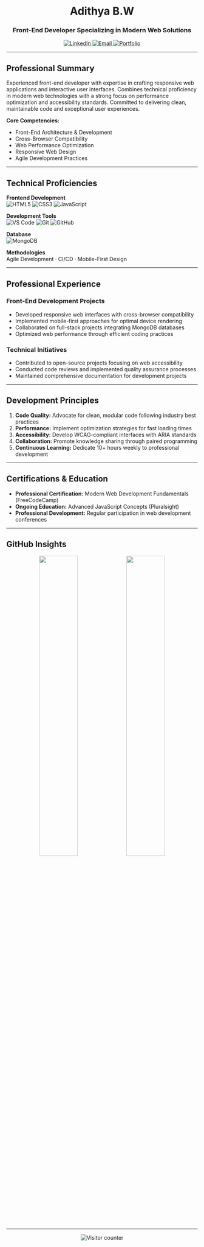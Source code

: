 <h1 align="center">Adithya B.W</h1>
<h3 align="center">Front-End Developer Specializing in Modern Web Solutions</h3>

<div align="center">
  <a href="https://linkedin.com/in/adithya-venkat-kumar-bw-520062231" target="_blank">
    <img src="https://img.shields.io/badge/-LinkedIn-0077B5?style=flat-square&logo=Linkedin&logoColor=white" alt="LinkedIn">
  </a>
  <a href="mailto:adithyavenkata.ravuri@gmail.com">
    <img src="https://img.shields.io/badge/-Email-D14836?style=flat-square&logo=Gmail&logoColor=white" alt="Email">
  </a>
  <a href="https://github.com/YourUsername">
    <img src="https://img.shields.io/badge/-Portfolio-181717?style=flat-square&logo=GitHub&logoColor=white" alt="Portfolio">
  </a>
</div>

---

## Professional Summary

Experienced front-end developer with expertise in crafting responsive web applications and interactive user interfaces. Combines technical proficiency in modern web technologies with a strong focus on performance optimization and accessibility standards. Committed to delivering clean, maintainable code and exceptional user experiences.

**Core Competencies:**
- Front-End Architecture & Development
- Cross-Browser Compatibility
- Web Performance Optimization
- Responsive Web Design
- Agile Development Practices

---

## Technical Proficiencies

**Frontend Development**  
![HTML5](https://img.shields.io/badge/-HTML5-E34F26?logo=html5&logoColor=white)
![CSS3](https://img.shields.io/badge/-CSS3-1572B6?logo=css3&logoColor=white)
![JavaScript](https://img.shields.io/badge/-JavaScript-F7DF1E?logo=javascript&logoColor=black)

**Development Tools**  
![VS Code](https://img.shields.io/badge/-VS_Code-007ACC?logo=visual-studio-code)
![Git](https://img.shields.io/badge/-Git-F05032?logo=git)
![GitHub](https://img.shields.io/badge/-GitHub-181717?logo=github)

**Database**  
![MongoDB](https://img.shields.io/badge/-MongoDB-47A248?logo=mongodb)

**Methodologies**  
Agile Development · CI/CD · Mobile-First Design

---

## Professional Experience

### Front-End Development Projects
- Developed responsive web interfaces with cross-browser compatibility
- Implemented mobile-first approaches for optimal device rendering
- Collaborated on full-stack projects integrating MongoDB databases
- Optimized web performance through efficient coding practices

### Technical Initiatives
- Contributed to open-source projects focusing on web accessibility
- Conducted code reviews and implemented quality assurance processes
- Maintained comprehensive documentation for development projects

---

## Development Principles

1. **Code Quality:** Advocate for clean, modular code following industry best practices
2. **Performance:** Implement optimization strategies for fast loading times
3. **Accessibility:** Develop WCAG-compliant interfaces with ARIA standards
4. **Collaboration:** Promote knowledge sharing through paired programming
5. **Continuous Learning:** Dedicate 10+ hours weekly to professional development

---

## Certifications & Education

- **Professional Certification:** Modern Web Development Fundamentals (FreeCodeCamp)
- **Ongoing Education:** Advanced JavaScript Concepts (Pluralsight)
- **Professional Development:** Regular participation in web development conferences

---

## GitHub Insights

<div align="center">
  <img width="45%" src="https://github-readme-stats.vercel.app/api/top-langs/?username=YourUsername&layout=compact&theme=github_dark">
  <img width="45%" src="https://github-readme-streak-stats.herokuapp.com/?user=YourUsername&theme=github-dark">
</div>

---

<div align="center">
  <img src="https://komarev.com/ghpvc/?username=YourUsername&label=Profile+Views&color=blue&style=flat" alt="Visitor counter">
</div>
